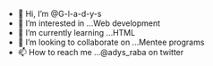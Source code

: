 - 👋 Hi, I’m @G-l-a-d-y-s
- 👀 I’m interested in ...Web development
- 🌱 I’m currently learning ...HTML
- 💞️ I’m looking to collaborate on ...Mentee programs
- 📫 How to reach me ...@adys_raba on twitter

<!---
G-l-a-d-y-s/G-l-a-d-y-s is a ✨ special ✨ repository because its `README.md` (this file) appears on your GitHub profile.
You can click the Preview link to take a look at your changes.
--->
